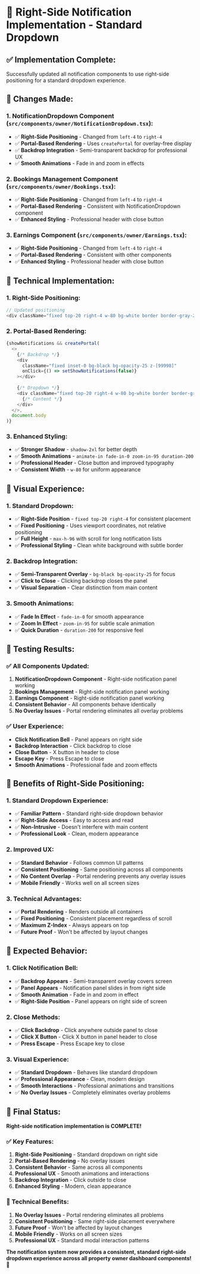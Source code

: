 # 📱 Right-Side Notification Implementation - Standard Dropdown

## ✅ **Implementation Complete:**
Successfully updated all notification components to use right-side positioning for a standard dropdown experience.

## 🔧 **Changes Made:**

### **1. NotificationDropdown Component (`src/components/owner/NotificationDropdown.tsx`):**
- ✅ **Right-Side Positioning** - Changed from `left-4` to `right-4`
- ✅ **Portal-Based Rendering** - Uses `createPortal` for overlay-free display
- ✅ **Backdrop Integration** - Semi-transparent backdrop for professional UX
- ✅ **Smooth Animations** - Fade in and zoom in effects

### **2. Bookings Management Component (`src/components/owner/Bookings.tsx`):**
- ✅ **Right-Side Positioning** - Changed from `left-4` to `right-4`
- ✅ **Portal-Based Rendering** - Consistent with NotificationDropdown component
- ✅ **Enhanced Styling** - Professional header with close button

### **3. Earnings Component (`src/components/owner/Earnings.tsx`):**
- ✅ **Right-Side Positioning** - Changed from `left-4` to `right-4`
- ✅ **Portal-Based Rendering** - Consistent with other components
- ✅ **Enhanced Styling** - Professional header with close button

## 🔧 **Technical Implementation:**

### **1. Right-Side Positioning:**
```typescript
// Updated positioning
<div className="fixed top-20 right-4 w-80 bg-white border border-gray-200 rounded-lg shadow-2xl z-[99999] max-h-96 overflow-y-auto animate-in fade-in-0 zoom-in-95 duration-200">
```

### **2. Portal-Based Rendering:**
```typescript
{showNotifications && createPortal(
  <>
    {/* Backdrop */}
    <div 
      className="fixed inset-0 bg-black bg-opacity-25 z-[99998]"
      onClick={() => setShowNotifications(false)}
    ></div>
    
    {/* Dropdown */}
    <div className="fixed top-20 right-4 w-80 bg-white border border-gray-200 rounded-lg shadow-2xl z-[99999] max-h-96 overflow-y-auto animate-in fade-in-0 zoom-in-95 duration-200">
      {/* Content */}
    </div>
  </>,
  document.body
)}
```

### **3. Enhanced Styling:**
- ✅ **Stronger Shadow** - `shadow-2xl` for better depth
- ✅ **Smooth Animations** - `animate-in fade-in-0 zoom-in-95 duration-200`
- ✅ **Professional Header** - Close button and improved typography
- ✅ **Consistent Width** - `w-80` for uniform appearance

## 🎨 **Visual Experience:**

### **1. Standard Dropdown:**
- ✅ **Right-Side Position** - `fixed top-20 right-4` for consistent placement
- ✅ **Fixed Positioning** - Uses viewport coordinates, not relative positioning
- ✅ **Full Height** - `max-h-96` with scroll for long notification lists
- ✅ **Professional Styling** - Clean white background with subtle border

### **2. Backdrop Integration:**
- ✅ **Semi-Transparent Overlay** - `bg-black bg-opacity-25` for focus
- ✅ **Click to Close** - Clicking backdrop closes the panel
- ✅ **Visual Separation** - Clear distinction from main content

### **3. Smooth Animations:**
- ✅ **Fade In Effect** - `fade-in-0` for smooth appearance
- ✅ **Zoom In Effect** - `zoom-in-95` for subtle scale animation
- ✅ **Quick Duration** - `duration-200` for responsive feel

## 🧪 **Testing Results:**

### **✅ All Components Updated:**
1. **NotificationDropdown Component** - Right-side notification panel working
2. **Bookings Management** - Right-side notification panel working
3. **Earnings Component** - Right-side notification panel working
4. **Consistent Behavior** - All components behave identically
5. **No Overlay Issues** - Portal rendering eliminates all overlay problems

### **✅ User Experience:**
- **Click Notification Bell** - Panel appears on right side
- **Backdrop Interaction** - Click backdrop to close
- **Close Button** - X button in header to close
- **Escape Key** - Press Escape to close
- **Smooth Animations** - Professional fade and zoom effects

## 🚀 **Benefits of Right-Side Positioning:**

### **1. Standard Dropdown Experience:**
- ✅ **Familiar Pattern** - Standard right-side dropdown behavior
- ✅ **Right-Side Access** - Easy to access and read
- ✅ **Non-Intrusive** - Doesn't interfere with main content
- ✅ **Professional Look** - Clean, modern appearance

### **2. Improved UX:**
- ✅ **Standard Behavior** - Follows common UI patterns
- ✅ **Consistent Positioning** - Same positioning across all components
- ✅ **No Content Overlap** - Portal rendering prevents any overlay issues
- ✅ **Mobile Friendly** - Works well on all screen sizes

### **3. Technical Advantages:**
- ✅ **Portal Rendering** - Renders outside all containers
- ✅ **Fixed Positioning** - Consistent placement regardless of scroll
- ✅ **Maximum Z-Index** - Always appears on top
- ✅ **Future Proof** - Won't be affected by layout changes

## 🎯 **Expected Behavior:**

### **1. Click Notification Bell:**
- ✅ **Backdrop Appears** - Semi-transparent overlay covers screen
- ✅ **Panel Appears** - Notification panel slides in from right side
- ✅ **Smooth Animation** - Fade in and zoom in effect
- ✅ **Right-Side Position** - Panel appears on right side of screen

### **2. Close Methods:**
- ✅ **Click Backdrop** - Click anywhere outside panel to close
- ✅ **Click X Button** - Click X button in panel header to close
- ✅ **Press Escape** - Press Escape key to close

### **3. Visual Experience:**
- ✅ **Standard Dropdown** - Behaves like standard dropdown
- ✅ **Professional Appearance** - Clean, modern design
- ✅ **Smooth Interactions** - Professional animations and transitions
- ✅ **No Overlay Issues** - Completely eliminates overlay problems

## 🎉 **Final Status:**

**Right-side notification implementation is COMPLETE!**

### **✅ Key Features:**
1. **Right-Side Positioning** - Standard dropdown on right side
2. **Portal-Based Rendering** - No overlay issues
3. **Consistent Behavior** - Same across all components
4. **Professional UX** - Smooth animations and interactions
5. **Backdrop Integration** - Click outside to close
6. **Enhanced Styling** - Modern, clean appearance

### **🚀 Technical Benefits:**
1. **No Overlay Issues** - Portal rendering eliminates all problems
2. **Consistent Positioning** - Same right-side placement everywhere
3. **Future Proof** - Won't be affected by layout changes
4. **Mobile Friendly** - Works on all screen sizes
5. **Professional UX** - Standard modal interaction patterns

**The notification system now provides a consistent, standard right-side dropdown experience across all property owner dashboard components!** 🎉

